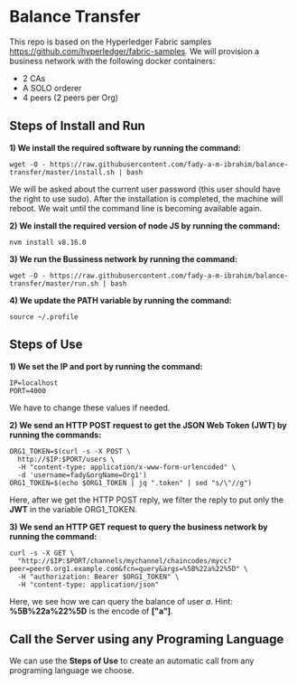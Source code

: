 Balance Transfer
================


This repo is based on the Hyperledger Fabric samples https://github.com/hyperledger/fabric-samples.
We will provision a business network with the following docker containers:
- 2 CAs
- A SOLO orderer
- 4 peers (2 peers per Org)


Steps of Install and Run 
-----

**1) We install the required software by running the command:**
```
wget -O - https://raw.githubusercontent.com/fady-a-m-ibrahim/balance-transfer/master/install.sh | bash
```
We will be asked about the current user password (this user should have the right to use sudo).
After the installation is completed, the machine will reboot. We wait until the command line is becoming available again.

**2) We install the required version of node JS by running the command:**
```
nvm install v8.16.0
```

**3) We run the Bussiness network by running the command:**
```
wget -O - https://raw.githubusercontent.com/fady-a-m-ibrahim/balance-transfer/master/run.sh | bash
```

**4) We update the PATH variable by running the command:**
```
source ~/.profile
```


Steps of Use
-----

**1) We set the IP and port by running the command:**
```
IP=localhost
PORT=4000
```
We have to change these values if needed. 

**2) We send an HTTP POST request to get the JSON Web Token (JWT) by running the commands:**
```
ORG1_TOKEN=$(curl -s -X POST \
  http://$IP:$PORT/users \
  -H "content-type: application/x-www-form-urlencoded" \
  -d 'username=fady&orgName=Org1')
ORG1_TOKEN=$(echo $ORG1_TOKEN | jq ".token" | sed "s/\"//g")
```
Here, after we get the HTTP POST reply, we filter the reply to put only the **JWT** in the variable ORG1_TOKEN.

**3) We send an HTTP GET request to query the business network by running the command:**
```
curl -s -X GET \
  "http://$IP:$PORT/channels/mychannel/chaincodes/mycc?peer=peer0.org1.example.com&fcn=query&args=%5B%22a%22%5D" \
  -H "authorization: Bearer $ORG1_TOKEN" \
  -H "content-type: application/json"
```
Here, we see how we can query the balance of user *a*.
Hint: **%5B%22a%22%5D** is the encode of **["a"]**.

Call the Server using any Programing Language
-----
We can use the **Steps of Use** to create an automatic call from any programing language we choose.
